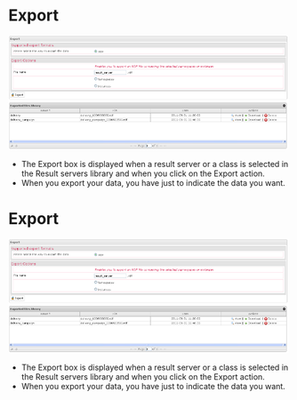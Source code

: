 <!--
created_at: '2012-03-29 16:02:59'
updated_at: '2013-03-13 14:21:29'
authors:
    - 'Jérôme Bogaerts'
contributors:
    - 'Franck Gismondi'
tags:
    - Deliveries
-->

Export
======

![](../resources/resultservers-export2.png)

-   The Export box is displayed when a result server or a class is selected in the Result servers library and when you click on the Export action.
-   When you export your data, you have just to indicate the data you want.

Export
======

![](../resources/resultservers-export2.png)

-   The Export box is displayed when a result server or a class is selected in the Result servers library and when you click on the Export action.
-   When you export your data, you have just to indicate the data you want.


